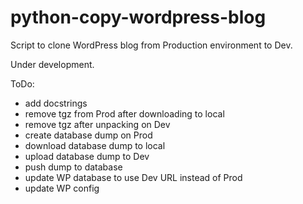 # python-copy-wordpress-blog

Script to clone WordPress blog from Production environment to Dev.

Under development.

ToDo:

- add docstrings
- remove tgz from Prod after downloading to local
- remove tgz after unpacking on Dev
- create database dump on Prod
- download database dump to local
- upload database dump to Dev
- push dump to database
- update WP database to use Dev URL instead of Prod
- update WP config